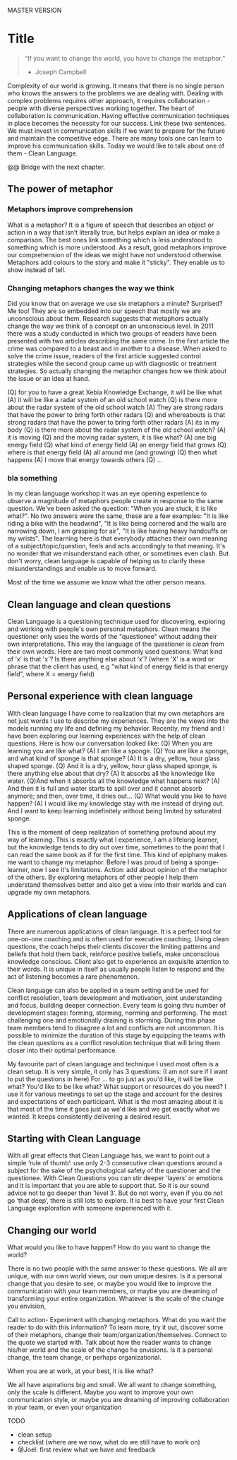 MASTER VERSION

# Title
> “If you want to change the world, you have to change the metaphor.”
> - Joseph Campbell

Complexity of our world is growing. It means that there is no single person who knows the answers to the problems we are dealing with. Dealing with complex problems requires other approach, it requires collaboration - people with diverse perspectives working together. The heart of collaboration is communication. Having effective communication techniques in place becomes the necessity for our success. Link these two sentences. We must invest in communication skills if we want to prepare for the future and maintain the competitive edge.
There are many tools one can learn to improve his communication skills. Today we would like to talk about one of them -  Clean Language.

@@ Bridge with the next chapter.
## The power of metaphor
### Metaphors improve comprehension
What is a metaphor? It is a figure of speech that describes an object or action in a way that isn’t literally true, but helps explain an idea or make a comparison. The best ones link something which is less understood to something which is more understood. As a result, good metaphors improve our comprehension of the ideas we might have not understood otherwise. Metaphors add colours to the story and make it "sticky". They enable us to show instead of tell.

### Changing metaphors changes the way we think
Did you know that on average we use six metaphors a minute? Surprised? Me too! They are so embedded into our speech that mostly we are unconscious about them. Research suggests that metaphors actually change the way we think of a concept on an unconscious level. In 2011 there was a study conducted in which two groups of readers have been presented with two articles describing the same crime. In the first article the crime was compared to a beast and in another to a disease. When asked to solve the crime issue, readers of the first article suggested control strategies while the second group came up with diagnostic or treatment strategies. So actually changing the metaphor changes how we think about the issue or an idea at hand.

(Q) for you to have a great Xebia Knowledge Exchange, it will be like what
(A) it will be like a radar system of an old school watch
(Q) is there more about the radar system of the old school watch
(A) They are strong radars that have the power to bring forth other radars
(Q) and whereabouts is that strong radars that have the power to bring forth other radars
(A) its in my body
(Q) is there more about the radar system of the old school watch?
(A) it is moving
(Q) and the moving radar system, it is like what?
(A) one big energy field
(Q) what kind of energy field
(A) an energy field that grows
(Q) where is that energy field
(A) all around me (and growing)
(Q) then what happens
(A) I move that energy towards others
(Q) ...

### bla something
In my clean language workshop it was an eye opening experience to observe a magnitude of metaphors people create in response to the same question. We've been asked the question: "When you are stuck, it is like what?". No two answers were the same, these are a few examples: "It is like riding a bike with the headwind", "It is like being cornered and the walls are narrowing down, I am grasping for air", "It is like having heavy handcuffs on my wrists".
The learning here is that everybody attaches their own meaning of a subject/topic/question, feels and acts accordingly to that meaning. It's no wonder that we misunderstand each other, or sometimes even clash. But don't worry, clean language is capable of helping us to clarify these misunderstandings and enable us to move forward.


Most of the time we assume we know what the other person means.



## Clean language and clean questions
Clean Language is a questioning technique used for discovering, exploring and working with people's own personal metaphors.
Clean means the questioner only uses the words of the "questionee" without adding their own interpretations. This way the language of the questioner is *clean* from their own words.
Here are two most commonly used questions:
What kind of ‘x’ is that 'x'?
Is there anything else about ‘x’?
(where ‘X’ is a word or phrase that the client has used, e.g "what kind of energy field is that energy field", where X = energy field)

## Personal experience with clean language
With clean language I have come to realization that my own metaphors are not just words I use to describe my experiences. They are the views into the models running my life and defining my behavior. Recently, my friend and I have been exploring our learning experiences with the help of clean questions. Here is how our conversation looked like:
(Q) When you are learning you are like what?
(A) I am like a sponge.
(Q) You are like a sponge, and what kind of sponge is that sponge?
(A) It is a dry, yellow, hour glass shaped sponge.
(Q) And it is a dry, yellow, hour glass shaped sponge, is there anything else about that dry?
(A) It absorbs all the knowledge like water.
(Q)And when it absorbs all the knowledge what happens next?
(A) And then it is full and water starts to spill over and it cannot absorb anymore; and then, over time, it dries out...
(Q) What would you like to have happen?
(A) I would like my knowledge stay with me instead of drying out. And I want to keep learning indefinitely without being limited by saturated sponge.

This is the moment of deep realization of something profound about my way of learning. This is exactly what I experience, I am a lifelong learner, but the knowledge tends to dry out over time, sometimes to the point that I can read the same book as if for the first time. This kind of epiphany makes me want to change my metaphor. Before I was proud of being a sponge-learner, now I see it's limitations.
Action: add about opinion of the metaphor of the others.
By exploring metaphors of other people I help them understand themselves better and also get a view into their worlds and can upgrade my own metaphors.

## Applications of clean language
There are numerous applications of clean language. It is a perfect tool for one-on-one coaching and is often used for executive coaching. Using clean questions, the coach helps their clients discover the limiting patterns and beliefs that hold them back, reinforce positive beliefs, make unconscious knowledge conscious.
Client also get to experience an exquisite attention to their words. It is unique in itself as usually people listen to respond and the act of listening becomes a rare phenomenon.

Clean language can also be applied in a team setting and be used for conflict resolution, team development and motivation, joint understanding and focus, building deeper connection.
Every team is going thru number of development stages: forming, storming, norming and performing. The most challenging one and emotionally draining is storming. During this phase team members tend to disagree a lot and conflicts are not uncommon. It is possible to minimize the duration of this stage by equipping the teams with the clean questions as a conflict resolution technique that will bring them closer into their optimal performance.

My favourite part of clean language and technique I used most often is a clean setup. It is very simple, it only has 3 questions:
(I am not sure if I want to put the questions in here)
For ... to go just as you'd like, it will be like what?
You'd like to be like what?
What support or resources do you need?
I use it for various meetings to set up the stage and account for the desires and expectations of each participant. What is the most amazing about it is that most of the time it goes just as we'd like and we get exactly what we wanted. It keeps consistently delivering a desired result.

## Starting with Clean Language
With all great effects that Clean Language has, we want to point out a simple ‘rule of thumb’: use only 2-3 consecutive clean questions around a subject for the sake of the psychological safety of the questioner and the questionee. With Clean Questions you can stir deeper ‘layers’ or emotions and it is important that you are able to support that. So it is our sound advice not to go deeper than ‘level 3’. But do not worry, even if you do not go ‘that deep’, there is still lots to explore. It is best to have your first Clean Language exploration with someone experienced with it.

## Changing our world
What would you like to have happen? How do you want to change the world?

There is no two people with the same answer to these questions. We all are unique, with our own world views, our own unique desires. Is it a personal change that you desire to see, or maybe you would like to improve the communication with your team members, or maybe you are dreaming of transforming your entire organization. Whatever is the scale of the change you envision,

Call to action- Experiment with changing metaphors. What do you want the reader to do with this information?
To learn more, try it out, discover some of their metaphors, change their team/organization/themselves.
Connect to the quote we started with. Talk about how the reader wants to change his/her world and the scale of the change he envisions. Is it a personal change, the team change, or perhaps organizational.

When you are at work, at your best, it is like what?

We all have aspirations big and small. We all want to change something, only the scale is different. Maybe you want to improve your own communication style, or maybe you are dreaming of improving collaboration in your team, or even your organization  



TODO
- clean setup
- checklist (where are we now, what do we still have to work on)
- @Joel: first review what we have and feedback
